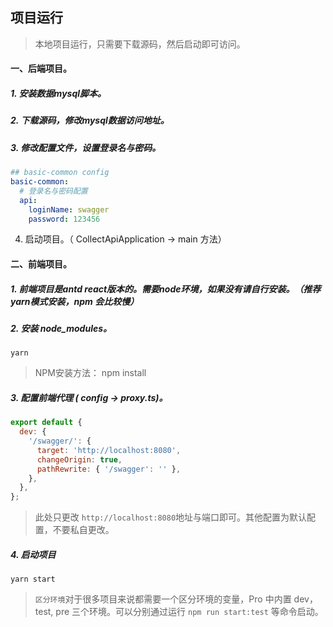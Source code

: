 <h2>项目运行</h2>

> 本地项目运行，只需要下载源码，然后启动即可访问。

#### 一、后端项目。

##### 1. 安装数据mysql脚本。

##### 2. 下载源码，修改mysql数据访问地址。

##### 3. 修改配置文件，设置登录名与密码。

``` yaml
## basic-common config
basic-common:
  # 登录名与密码配置
  api:
    loginName: swagger
    password: 123456
```

4. 启动项目。（ CollectApiApplication -> main 方法）


#### 二、前端项目。

##### 1. 前端项目是antd react版本的。需要node环境，如果没有请自行安装。（推荐 yarn模式安装，npm 会比较慢）

##### 2. 安装 node_modules。

``` shell
yarn
```
> NPM安装方法： npm install

##### 3. 配置前端代理 ( config -> proxy.ts)。

``` javascript
export default {
  dev: {
    '/swagger/': {
      target: 'http://localhost:8080',
      changeOrigin: true,
      pathRewrite: { '/swagger': '' },
    },
  },
};
```
> 此处只更改 `http://localhost:8080`地址与端口即可。其他配置为默认配置，不要私自更改。

##### 4. 启动项目

``` shell
yarn start
```

> `区分环境`对于很多项目来说都需要一个区分环境的变量，Pro 中内置 dev，test, pre 三个环境。可以分别通过运行 `npm run start:test` 等命令启动。
